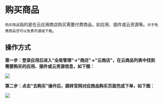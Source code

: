 购买商品
===

`购买商品`指的是在云应用商店购买需要付费商品，如应用、插件或云资源等。`对于免费商品您可以免费开通或下载`。

## 操作方式

**第一步：登录应用后进入"全局管理"->"商店"->"云商店"，在云商品列表中找到需要购买的应用、插件或云资源信息，如下图：**

![](https://bj-c1-prod-files.xcan.cloud/storage/pubapi/v1/file/store-buy.png?fid=207887590483820752&fpt=Y940Z42coR2C6PLaiSheMPHIolN9DyH2uO1Q1qU7)

**第二步：点击"去购买"操作后，跳转官网对应商品购买页面完成下单，如下图：**

![](https://bj-c1-prod-files.xcan.cloud/storage/pubapi/v1/file/store-order.png?fid=207887590483820756&fpt=B2aYX4mPlycpcpQlRcvGx7jyp4vhvntvJMo4MIcx)

